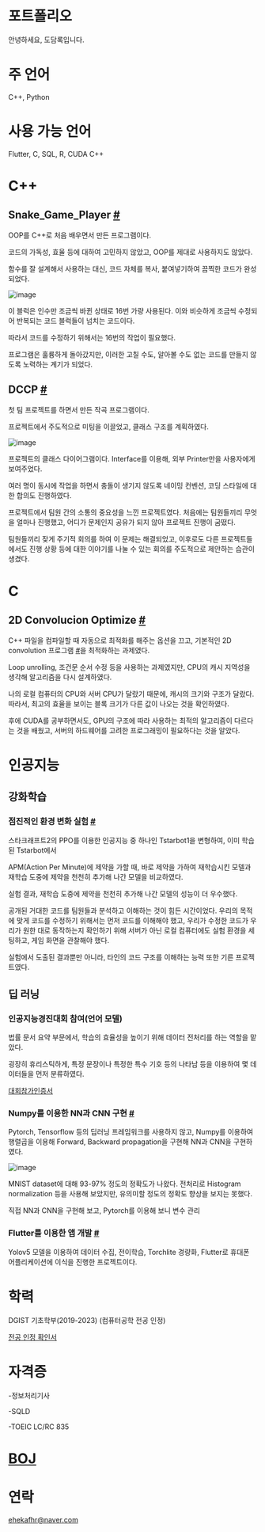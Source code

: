 # 포트폴리오
안녕하세요, 도담록입니다.

# 주 언어

C++, Python

# 사용 가능 언어

Flutter, C, SQL, R, CUDA C++


# C++

## Snake_Game_Player [#](https://github.com/ehekafhr/DGIST_ASSIGNMENTS/blob/main/HW4/MyPlayer.cpp)

OOP를 C++로 처음 배우면서 만든 프로그램이다. 

코드의 가독성, 효율 등에 대하여 고민하지 않았고, OOP를 제대로 사용하지도 않았다.

함수를 잘 설계해서 사용하는 대신, 코드 자체를 복사, 붙여넣기하여 끔찍한 코드가 완성되었다.

![image](https://github.com/user-attachments/assets/282f7445-d17e-427c-b7fe-219ffc436c10)

이 블럭은 인수만 조금씩 바뀐 상태로 16번 가량 사용된다. 이와 비슷하게 조금씩 수정되어 반복되는 코드 블럭들이 넘치는 코드이다.

따라서 코드를 수정하기 위해서는 16번의 작업이 필요했다.

프로그램은 훌륭하게 돌아갔지만, 이러한 고칠 수도, 알아볼 수도 없는 코드를 만들지 않도록 노력하는 계기가 되었다.

## DCCP [#](https://github.com/sadgabriel/DCCP)

첫 팀 프로젝트를 하면서 만든 작곡 프로그램이다.

프로젝트에서 주도적으로 미팅을 이끌었고, 클래스 구조를 계획하였다.

![image](https://github.com/user-attachments/assets/7df52a8b-4c67-4c1b-830b-8fb23259fd36)

프로젝트의 클래스 다이어그램이다. Interface를 이용해, 외부 Printer만을 사용자에게 보여주었다.

여러 명이 동시에 작업을 하면서 충돌이 생기지 않도록 네이밍 컨벤션, 코딩 스타일에 대한 합의도 진행하였다.

프로젝트에서 팀원 간의 소통의 중요성을 느낀 프로젝트였다. 처음에는 팀원들끼리 무엇을 얼마나 진행했고, 어디가 문제인지 공유가 되지 않아 프로젝트 진행이 굼떴다.

팀원들끼리 잦게 주기적 회의를 하여 이 문제는 해결되었고, 이후로도 다른 프로젝트들에서도 진행 상황 등에 대한 이야기를 나눌 수 있는 회의를 주도적으로 제안하는 습관이 생겼다.

# C

## 2D Convolucion Optimize  [#](https://github.com/ehekafhr/DGIST_ASSIGNMENTS/tree/main/systemprogramming_optimize)

C++ 파일을 컴파일할 때 자동으로 최적화를 해주는 옵션을 끄고, 기본적인 2D convolution 프로그램 [#](https://github.com/ehekafhr/DGIST_ASSIGNMENTS/blob/main/systemprogramming_optimize/proj.c)을 최적화하는 과제였다.

Loop unrolling, 조건문 순서 수정 등을 사용하는 과제였지만, CPU의 캐시 지역성을 생각해 알고리즘을 다시 설계하였다.

나의 로컬 컴퓨터의 CPU와 서버 CPU가 달랐기 때문에, 캐시의 크기와 구조가 달랐다. 따라서, 최고의 효율을 보이는 블록 크기가 다른 값이 나오는 것을 확인하였다.

후에 CUDA를 공부하면서도, GPU의 구조에 따라 사용하는 최적의 알고리즘이 다르다는 것을 배웠고, 서버의 하드웨어를 고려한 프로그래밍이 필요하다는 것을 알았다.

# 인공지능

## 강화학습

### 점진적인 환경 변화 실험  [#](https://github.com/ehekafhr/TStarBot1)

스타크래프트2의 PPO를 이용한 인공지능 중 하나인 Tstarbot1을 변형하여, 이미 학습된 Tstarbot에서

APM(Action Per Minute)에 제약을 가할 때, 바로 제약을 가하여 재학습시킨 모델과 재학습 도중에 제약을 천천히 추가해 나간 모델을 비교하였다.

실험 결과, 재학습 도중에 제약을 천천히 추가해 나간 모델의 성능이 더 우수했다.

공개된 거대한 코드를 팀원들과 분석하고 이해하는 것이 힘든 시간이었다. 우리의 목적에 맞게 코드를 수정하기 위해서는 먼저 코드를 이해해야 했고, 우리가 수정한 코드가 우리가 원한 대로 동작하는지 확인하기 위해 서버가 아닌 로컬 컴퓨터에도 실험 환경을 세팅하고, 게임 화면을 관찰해야 했다. 

실험에서 도출된 결과뿐만 아니라, 타인의 코드 구조를 이해하는 능력 또한 기른 프로젝트였다.

## 딥 러닝

### 인공지능경진대회 참여(언어 모델)

법률 문서 요약 부문에서, 학습의 효율성을 높이기 위해 데이터 전처리를 하는 역할을 맡았다.

굉장히 휴리스틱하게, 특정 문장이나 특정한 특수 기호 등의 나타남 등을 이용하여 몇 데이터들을 먼저 분류하였다.

[대회참가인증서](https://github.com/user-attachments/files/18141398/default.pdf)


### Numpy를 이용한 NN과 CNN 구현 [#](https://github.com/ehekafhr/DGIST_ASSIGNMENTS/tree/main/%EB%94%A5%EB%9F%AC%EB%8B%9D%EA%B0%9C%EB%A1%A0/PA1_201911050_%EB%8F%84%EB%8B%B4%EB%A1%9D)

Pytorch, Tensorflow 등의 딥러닝 프레임워크를 사용하지 않고, Numpy를 이용하여 행렬곱을 이용해 Forward, Backward propagation을 구현해 NN과 CNN을 구현하였다.

![image](https://github.com/user-attachments/assets/62cacd07-c9ee-47ce-872d-a11847f9806d)

MNIST dataset에 대해 93-97% 정도의 정확도가 나왔다. 전처리로 Histogram normalization 등을 사용해 보았지만, 유의미할 정도의 정확도 향상을 보지는 못했다.

직접 NN과 CNN을 구현해 보고, Pytorch를 이용해 보니 변수 관리




### Flutter를 이용한 앱 개발 [#](https://github.com/ehekafhr/od_ugrp_ehekafhr)

Yolov5 모델을 이용하여 데이터 수집, 전이학습, Torchlite 경량화, Flutter로 휴대폰 어플리케이션에 이식을 진행한 프로젝트이다.

# 학력

DGIST 기초학부(2019-2023) (컴퓨터공학 전공 인정)

[전공 인정 확인서](https://github.com/user-attachments/files/18141400/201911050.pdf)

# 자격증

-정보처리기사

-SQLD

-TOEIC LC/RC 835

# [BOJ](https://www.acmicpc.net/user/ehekafhr)

# 연락
ehekafhr@naver.com
